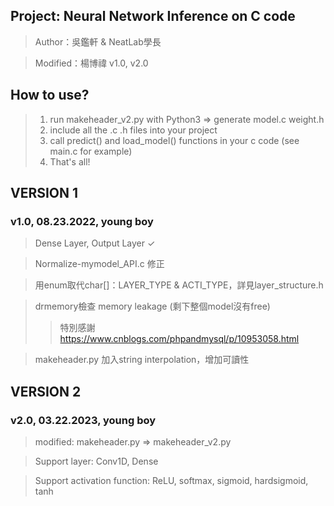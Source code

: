 ## Project: Neural Network Inference on C code

>Author：吳鑑軒 & NeatLab學長

>Modified：楊博禕 v1.0, v2.0

## How to use?
>1. run makeheader_v2.py with Python3 => generate model.c weight.h
>2. include all the .c .h files into your project
>3. call predict() and load_model() functions in your c code (see main.c for example)
>4. That's all!

## VERSION 1
### v1.0, 08.23.2022, young boy
>Dense Layer, Output Layer ✓ 

>Normalize-mymodel_API.c 修正

>用enum取代char[]：LAYER_TYPE & ACTI_TYPE，詳見layer_structure.h

>drmemory檢查 memory leakage (剩下整個model沒有free) 
>>特別感謝 https://www.cnblogs.com/phpandmysql/p/10953058.html

>makeheader.py 加入string interpolation，增加可讀性

## VERSION 2
### v2.0, 03.22.2023, young boy
>modified: makeheader.py => makeheader_v2.py

>Support layer: Conv1D, Dense

>Support activation function: ReLU, softmax, sigmoid, hardsigmoid, tanh
